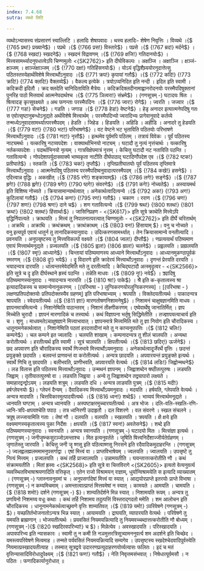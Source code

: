 ```yaml
---
index: 7.4.68
sutra: व्यथो लिटि

---
```

 व्यथोऽभ्यासस्य संप्रसारणं स्याल्लिटि । हलादिः शेषापवादः । थस्य हलादिः- शेषेण निवृत्तिः । विव्यथे ।{$ {!765 प्रथ!} प्रख्याने$} । पप्रथे ।{$ {!766 प्रस!} विस्तारे$} । पप्रसे ।{$ {!767 म्रद!} मर्दने$} ।{$ {!768 स्खद!} स्खदने$} । स्खदनं विद्रावणम् ।{$ {!769 क्षजि!} गतिदानयोः$} । मित्त्वसामर्थ्यादनुपधात्वेऽपि चिण्णमुलोः <{SK2762}> इति दीर्घविकल्पः । अक्षञ्जि । अक्षाञ्जि । क्षञ्जं-क्षञ्जम् । क्षाञ्जंक्षाञ्जम् ।{$ {!770 दक्ष!} गतिहिंसनयोः$} । योऽयं वृद्धिशैघ्र्ययोरनुदात्तेत्सु पठितस्तस्येहार्थविशेषे मित्त्वार्थोऽनुवादः ।{$ {!771 क्रप!} कृपायां गतौ$} ।{$ {!772 कदि!} {!773 क्रदि!} {!774 क्लदि!} वैक्लव्ये$} । वैकल्य इत्येके । त्रयोऽप्यनिदित इति नन्दी । इदित इति स्वामी । कदिक्रदी इदितौ । क्रद क्लदेति चानिदिताविति मैत्रेयः । कदिक्रदिक्लदीनामाह्वानरोदनयोः परस्मैपदिषूक्तानां पुनरिह पाठो मित्तवार्थ आत्मनेपदार्थश्च ।{$ {!775 ञित्वरा!} संभ्रमे$} । (गणसूत्रम् -) घटादयः षितः । षित्वादङ् कृत्सुवक्ष्यते ॥	अथ फणन्ताः परस्मैपदिनः ।{$ {!776 ज्वर!} रोगे$} । ज्वरति । जज्वार ।{$ {!777 गड!} सेचने$} । गडति । जगाड ।{$ {!778 हेड!} वेष्टने$} । हेडृ अनादर इत्यात्मनेपदिषु गतः स एवोत्सृष्टानुबन्धोऽनूद्यते अर्थविशेषे मित्त्वार्थम् । परस्मैपदिभ्यो ज्वरादिभ्यः प्रागेवानुवादे कर्तव्ये तन्मध्येऽनुवादसामर्थ्यात्परस्मैपदम् । हेडति । जिहेड । हिडयति । अहिडि । अहीडि । अनादरे तु हेडयति ।{$ {!779 वट!} {!780 भट!} परिभाषणे$} । वट वेष्टने भट भृताविति पठितयोः परिभाषणे मित्त्वार्थोऽनुवादः ।{$ {!781 णट!} नृत्तौ$} । इत्थमेव पूर्वमपि पठितम् । तत्रायं विवेकः । पूर्वं पठितस्य नाट्यमर्थः । यत्कारिषु नटव्यपदेशः । वाक्यार्थाभिनयो नाट्यम् । घटादौ तु नृत्यं नृत्तंचार्थः । यत्कारिषु नर्तकव्यपदेशः । पदार्थाभिनयो नृत्यम् । गात्रविक्षेपमात्रं नृत्तम् । केचित्तु घटादौ नट नताविति पठन्ति । गतावित्यन्ये । णोपदेशापर्युदासवाक्ये भाष्यकृता नाटीति दीर्घपाठाद् घटादिर्णोपदेश एव ।{$ {!782 ष्टक!} प्रतीघाते$} । स्तकति ।{$ {!783 चक!} तृप्तौ$} । तृप्तिप्रतीघातयोः पूर्वं पठितस्य तृप्तिमात्रे मित्त्वार्थोऽनुवादः । आत्मनेपदिषु पठितस्य परस्मैपदिष्वनुवादात्परस्मैपदम् ।{$ {!784 कखे!} हसने$} । एदित्त्वान्न वृद्धिः । अकखीत् ।{$ {!785 रगे!} शङ्कायाम्$} ।{$ {!786 लगे!} सङ्गे$} ।{$ {!787 ह्रगे!} {!788 ह्लगे!} {!789 षगे!} {!790 ष्ठगे!} संवरणे$} ।{$ {!791 कगे!} नोच्यते$} । अस्यायमर्थ इति विशिष्य नोच्यते । क्रियासामान्यार्थत्वात् । अनेकार्थत्वादित्यन्ये ।{$ {!792 अक!} {!793 अग!} कुटिलायां गतौ$} ।{$ {!794 कण!} {!795 रण!} गतौ$} । चकाण । रराण ।{$ {!796 चण!} {!797 शण!} {!798 श्रण!} दाने च$} । शण गतावित्यन्ये ।{$ {!799 श्रथ!} {!800 श्लथ!} {!801 क्रथ!} {!802 क्लथ!} हिंसार्थाः$} । जासिनिप्रहण - <{SK617}> इति सूत्रे क्राथेति मित्त्वेऽपि वृद्धिर्निपात्यते । क्राथयति । मित्त्वं तु निपातनात्परत्वात् चिण्णमुलोः - <{SK2762}> इति दीर्घे चरितार्थम् । अक्रथि । अक्राथि । क्रथंक्रथम् । क्राथंक्राथम् ।{$ {!803 वन!} हिंसायाम् $}। वनु च नोच्यते । वनु इत्यपूर्व एवायं धातुर्न तु तानादिकस्यानुवादः । उदित्करणसामर्थ्यात् । तेन क्रियासामान्ये वनतीत्यादि । प्रवनयति । अनुपसृष्टस्य तु मित्त्वविकल्पो वक्ष्यते ।{$ {!804 ज्वल!} दीप्तौ$} । णप्रत्ययार्थं पठिष्यमाण एवायं मित्त्वार्थमनूद्यते । प्रज्वलयति ।{$ {!805 ह्वल!} {!806 ह्मल!} चलने$} । प्रह्वलयति । प्रह्मलयति ।{$ {!807 स्मृ!} आध्याने$} । चिन्तायां पठिष्यमाणस्य आध्याने मित्त्वार्थोऽनुवादः । आध्यानमुकण्ठापूर्वकं स्मरणम् ।{$ {!808 दॄ!} भये$} । दॄ विदारणे इति क्रादेरयं मित्त्वार्थोऽनुवादः । दृणन्तं प्रेरयति दरयति । भयादन्यत्र दारयति । धात्वन्तरमेवेदमिति मते तु दरतीत्यादि । केचिद्घटादौ अत्स्मृदॄत्वर - <{SK2566}> इति सूत्रे च दॄ इति दीर्घस्थाने ह्रस्वं पठन्ति । तन्नेति माधवः ।{$ {!809 नॄ!} नये$} । क्र्यादिषु पठिष्यमाणस्यानुवादः । नयादन्यत्र नारयति ।{$ {!810 श्रा!} पाके$} । श्रै इति क-कृतात्वस्य श्रा इत्यादादिकस्य च सामान्येनानुकरणम् । [(परिभाषा - ) लुग्विकरणयोरलुग्विकरणस्य] । [(परिभाषा - ) लक्षणप्रतिपदोक्तयोः प्रतिपदोक्तस्यैव ग्रहणम्] इति परिभाषाभ्याम् । श्रपयति । विक्लेदयतीत्यर्थः । पाकादन्यत्र श्रापयति । स्वेदयतीत्यर्थः ॥{$ {!811 ज्ञा!} मारणतोषणनिशामनेषु$} । निशामनं चाक्षुषज्ञानमिति माधवः । ज्ञापनमात्रमित्यन्ये । निशानेष्विति पाठान्तरम् । निशानं तीक्ष्णीकरणम् । एष्वेवार्थेषु जानातिर्मित् । ज्ञप मिच्चेति चुरादौ । ज्ञापनं मारणादिकं च तस्यार्थः । कथं विज्ञापना भर्तृषु सिद्धिमेतीति । तज्ज्ञापयत्याचार्य इति च । शृणु । माधवमतेऽचाक्षुषज्ञाने मित्त्वाभावात् । ज्ञापनमात्रे मित्त्वमिति मते तु ज्ञा नियोग इति चौरादिकस्य । धातूनामनेकार्थत्वात् । निशानेष्विति पठतां हरदत्तादीनां मते तु न काप्यनुपपत्तिः ।{$ {!812 चलिः!} कम्पने$} । चल कम्पने इत ज्वलादिः । चलयति शाखाम् । कम्पनादन्यत्र तु शीलं चालयति । अन्यथा करोतीत्यर्थः । हरतीत्यर्थ इति स्वामी । सूत्रं चालयति । क्षिपतीत्यर्थः ।{$ {!813 छदिर्‌!} ऊर्जने$} । छद अपवारण इति चौरादिकस्य स्वार्थे णिजभावे मित्त्वार्थोऽयमनुवादः । अनेकार्थत्वादूर्जेरर्थे वृत्तिः । छदन्तं प्रयुङ्क्ते छदयति । बलवन्तं प्राणवन्तं वा करोतीत्यर्थः । अन्यत्र छादयति । अपवारयन्तं प्रयुङ्क्ते इत्यर्थः । स्वार्थे णिचि तु छादयति । बलीभवति, प्राणीभवति, अपवारयति वेत्यर्थः ।{$ {!814 लडिः!} जिह्वोन्मथने$} । लड विलास इति पठितस्य मित्त्वार्थोऽनुवादः । उन्मथनं ज्ञापनम् । जिह्वाशब्देन षष्ठीतत्पुरुषः । लडयति जिह्वाम् । तृतीयातत्पुरुषो वा । लडयति जिह्वया । अन्ये तु जिह्वाशब्देन तद्व्यापारो लक्ष्यते । समाहारद्वन्द्वोऽयम् । लडयति शत्रुम् । लडयति दधि । अन्यत्र लाडयति पुत्रम् ।{$ {!815 मदी!} हर्षग्लेपनयोः $}। ग्लेपनं दैन्यम् । दैवादिकस्य मित्त्वार्थोऽयमनुवादः । मदयति । हर्षयति, ग्लेपयति वेत्यर्थः । अन्यत्र मादयति । चित्तविकारमुत्पादयीत्यर्थः ।{$ {!816 ध्वन!} शब्दे$} । भाव्ययं मित्त्वार्थमनूद्यते । ध्वनयति घण्टाम् । अन्यत्र ध्वानयति । अस्पष्टाक्षरमुच्चारयतीत्यर्थः । अत्र भोजः । दलि-वलि-स्खलि-रणि-ध्वनि-त्रपि-क्षपयश्चेति पपाठ । तत्र ध्वनिरणी उदाहृतौ । दल विशरणे । वल संवरणे । स्खल संचलने । त्रपूष् लज्जायामिति गताः । तेषां णौ । दलयति । वलयति । स्खलयति । त्रपयति । क्षै क्षये इति वक्ष्यमाणस्यकृतात्वस्य पुका निर्देशः । क्षपयति ।{$ {!817 स्वन!} अवतेसने$} । शब्दे इति पठिष्यमाणस्यानुवादः । स्वनयति । अन्यत्र स्वानयति । (गणसूत्रम् -) घटादयो मितः । मित्संज्ञा इत्यर्थः । (गणसूत्रम् -) जनीजॄष्न्कसुरञ्जोऽमन्ताश्च । मित इत्यनुवर्तते । जॄषिति षित्त्वनिर्देशाज्जीर्यतेर्ग्रहणम् । जृणातेस्तु जारयति । केचित्तु जनी जॄ ष्णसु इति पठित्वाष्णसु निरसने इति रदैवादिकमुदाहरन्ति । (गणसूत्रम् -) ज्वलह्वलह्मलममामनुपसर्गाद्वा । एषां मित्त्वं वा । प्राप्तविभाषेयम् । ज्वलयति । ज्वालयति । उपसृष्टे तु नित्यं मित्त्वम् । प्रज्वलयति । कथं तर्हि प्राज्वालयति । उन्नामयतीति । घयन्तात्तत्करोतीति णौ । कथं संक्रामयतीति । मितां ह्रस्वः <{SK2568}> इति सूत्रे वा चित्तविरागे <{SK2605}> इत्यतो वेत्यनुवर्त्य व्यवस्थितविभाषाश्रयणादिति वत्तिकृत् । एतेन राजो विश्रामयन् राज्ञाम्, धुर्यान्विश्रामयेति स इत्यादि व्याख्यातम् । (गणसूत्रम् -) ग्लास्नावनुवमां च । अनुपसर्गादेषां मित्त्वं वा स्यात् । आद्ययोरप्राप्ते इतरयोः प्राप्ते विभाषा । (गणसूत्रम् -) न कम्यमिचमाम् । अमन्तात्वात्प्राप्तं मित्तवमेषां न स्यात् । कामयते । आमयति । चामयति ।{$ {!818 शमो!} दर्शने (गणसूत्रम् -) $}। शाम्यतिर्दर्शने मिन्न स्यात् । निशामयति रूपम् । अन्यत्र तु प्रणयिनो निशमय्य वधूः कथाः । कथं तर्हि निशामय तदुत्पत्तिं विस्तराद्गदतो ममेति । शम आलोचन इति चौरादिकस्य । धानूनामनेकार्थत्वाच्छ्रवणे वृत्तिः शाम्यतिवत् ।{$ {!819 यमो!} ऽपरिवेषणे (गणसूत्रम् -) $}। यच्छतिर्तभोजनातोऽन्यत्र भिन्न स्यात् । आयामयति । द्राघयति, व्यापारयति वेत्यर्थः । परिवेषणे तु यमयति ब्राह्मणान् । भोजयतीत्यर्थः । प्रयवसितं नियमयन्नित्यादि तु नियमवच्चब्दात्तत्करोतीति णौ बोध्यम् । (गणसूत्रम् -){$ {!820 स्खदिरवपरिभ्यां!} च $}। मिन्नेत्येव । अवस्खादयति । परिस्खादयति । अपावपरिभ्य इति न्यासकारः । स्वामी तु न कमी ति नञमुत्तरत्रिसूत्र्यामननुवर्त्य शम अदर्शने इति चिच्छेद । यमस्त्वपरिवेषणे मित्वमाह । तन्मते पर्यवसितं नियमयन्नित्यादि सम्यगेव । उपसृष्टस्य स्खदेश्चेदवादिपूर्वस्येति नियमात्प्रस्खादयतीत्याह । तस्मात् सूत्रद्वये उदाररणप्रत्युदाहरणयोर्व्यत्यासः फलितः । इदं च मतं वृत्तिन्यासादिविरोधादुपेक्ष्यम् ।{$ {!821 फण!} गतौ$} । नेति निवृत्तमसंभवात् । निषेधात्पूर्वमसौ । न पठितः । फणादिकार्यानुरोधात् ॥ 
